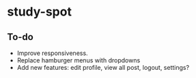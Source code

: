 # study-spot

## To-do
- Improve responsiveness.
- Replace hamburger menus with dropdowns
- Add new features: edit profile, view all post, logout, settings?
